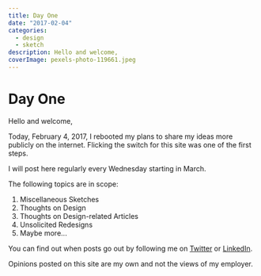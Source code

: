 ```yaml
---
title: Day One
date: "2017-02-04"
categories: 
  - design
  - sketch
description: Hello and welcome,
coverImage: pexels-photo-119661.jpeg
---
```


# Day One
Hello and welcome,

Today, February 4, 2017, I rebooted my plans to share my ideas more publicly on the internet. Flicking the switch for this site was one of the first steps.

I will post here regularly every Wednesday starting in March.

The following topics are in scope:

1. Miscellaneous Sketches
2. Thoughts on Design
3. Thoughts on Design-related Articles
4. Unsolicited Redesigns
5. Maybe more...

You can find out when posts go out by following me on [Twitter](https://twitter.com/joshthejest) or [LinkedIn](https://www.linkedin.com/in/joshualowry/).

Opinions posted on this site are my own and not the views of my employer.
